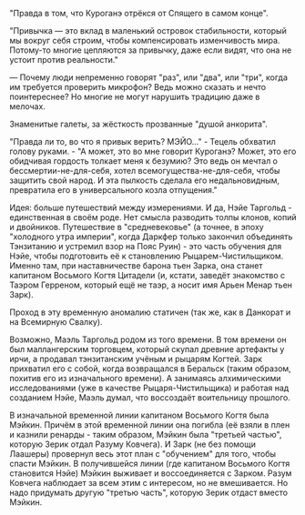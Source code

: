 "Правда в том, что Куроганэ отрёкся от Спящего в самом конце".

"Привычка — это вклад в маленький островок стабильности, который мы вокруг себя строим, чтобы компенсировать изменчивость мира. Потому-то многие цепляются за привычку, даже если видят, что она не устоит против реальности."

— Почему люди непременно говорят "раз", или "два", или "три", когда им требуется проверить микрофон? Ведь можно сказать и нечто поинтереснее? Но многие не могут нарушить традицию даже в мелочах.

Знаменитые галеты, за жёсткость прозванные "душой анкорита".

"Правда ли то, во что я привык верить? МЭЙО..." - Тецель обхватил голову руками. - "А может, это во мне говорит Куроганэ? Может, это его обидчивая гордость толкает меня к безумию? Это ведь он мечтал о бессмертии-не-для-себя, хотел всемогущества-не-для-себя, чтобы защитить свой народ. И эта пылкость сделала его недальновидным, превратила его в универсального козла отпущения."

Идея: больше путешествий между измерениями. И да, Нэйе Таргольд - единственная в своём роде. Нет смысла разводить толпы клонов, копий и двойников.
Путешествие в "средневековье" (а точнее, в эпоху "холодного утра империи", когда Даркфер только закончил объединять Тэнзитанию и устремил взор на Пояс Руин) - это часть обучения для Нэйе, чтобы подготовить её к становлению Рыцарем-Чистильщиком. Именно там, при наставничестве барона тьен Зарка, она станет капитаном Восьмого Когтя Цитадели (и, кстати, заведёт знакомство с Таэром Герреном, который ещё не таэр, а носит имя Арьен Менар тьен Зарк).

Проход в эту временную аномалию статичен (так же, как в Данкорат и на Всемирную Свалку).

Возможно, Маэль Таргольд родом из того времени. В том времени он был маллангерским торговцем, который скупал древние артефакты у ирчи, а продавал тэнзитанским учёным и рыцарям Когтей. Зарк прихватил его с собой, когда возвращался в Беральск (таким образом, похитив его из изначального времени). А занимаясь алхимическими исследованиями (уже в качестве Рыцаря-Чистильщика) и работая над созданием Нэйе, Маэль думал, что воссоздаёт воительницу прошлого.

В изначальной временной линии капитаном Восьмого Когтя была Мэйкин. Причём в этой временной линии она погибла (её взяли в плен и казнили ренарды - таким образом, Мэйкин была "третьей частью", которую Зерик отдал Разуму Ковчега). И Зарк (не без помощи Лаашеры) провернул весь этот план с "обучением" для того, чтобы спасти Мэйкин. В получившейся линии (где капитаном Восьмого Когтя становится Нэйе) Мэйкин выживает и воссоединяется с Зарком. Разум Ковчега наблюдает за всем этим с интересом, но не вмешивается. Но надо придумать другую "третью часть", которую Зерик отдаст вместо Мэйкин.
